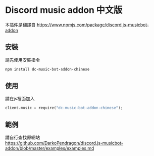 # Discord music addon 中文版

本插件是翻譯自 https://www.npmjs.com/package/discord.js-musicbot-addon
## 安裝

請先使用安裝指令

```bash
npm install dc-music-bot-addon-chinese
```

## 使用
請在js裡面加入
```python
client.music = require("dc-music-bot-addon-chinese");
```

## 範例
請自行查找原網站 \
https://github.com/DarkoPendragon/discord.js-musicbot-addon/blob/master/examples/examples.md
